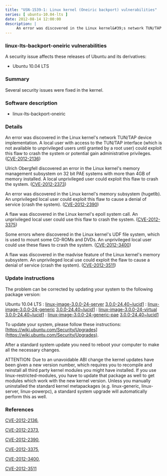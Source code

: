 ```yaml
---
title: "USN-1539-1: Linux kernel (Oneiric backport) vulnerabilities"
series: [ ubuntu-10.04-lts ]
date: 2012-08-14 12:00:00
description: |
     An error was discovered in the Linux kernel&#39;s network TUN/TAP device implementation. A local user with access to the TUN/TAP interface (which is not available to unprivileged users until granted by a root user) could exploit this flaw to crash the system or potential gain administrative privileges. ([CVE-2012-2136](http://people.ubuntu.com/~ubuntu-security/cve/CVE-2012-2136))
--- 
```

 
### linux-lts-backport-oneiric vulnerabilities

A security issue affects these releases of Ubuntu and its derivatives:

* Ubuntu 10.04 LTS

### Summary

Several security issues were fixed in the kernel. 

### Software description

* linux-lts-backport-oneiric 

### Details

 An error was discovered in the Linux kernel&#39;s network TUN/TAP device implementation. A local user with access to the TUN/TAP interface (which is not available to unprivileged users until granted by a root user) could exploit this flaw to crash the system or potential gain administrative privileges. ([CVE-2012-2136](http://people.ubuntu.com/~ubuntu-security/cve/CVE-2012-2136))

Ulrich Obergfell discovered an error in the Linux kernel&#39;s memory management subsystem on 32 bit PAE systems with more than 4GB of memory installed. A local unprivileged user could exploit this flaw to crash the system. ([CVE-2012-2373](http://people.ubuntu.com/~ubuntu-security/cve/CVE-2012-2373))

An error was discovered in the Linux kernel&#39;s memory subsystem (hugetlb). An unprivileged local user could exploit this flaw to cause a denial of service (crash the system). ([CVE-2012-2390](http://people.ubuntu.com/~ubuntu-security/cve/CVE-2012-2390))

A flaw was discovered in the Linux kernel&#39;s epoll system call. An unprivileged local user could use this flaw to crash the system. ([CVE-2012-3375](http://people.ubuntu.com/~ubuntu-security/cve/CVE-2012-3375))

Some errors where discovered in the Linux kernel&#39;s UDF file system, which is used to mount some CD-ROMs and DVDs. An unprivileged local user could use these flaws to crash the system. ([CVE-2012-3400](http://people.ubuntu.com/~ubuntu-security/cve/CVE-2012-3400))

A flaw was discovered in the madvise feature of the Linux kernel&#39;s memory subsystem. An unprivileged local use could exploit the flaw to cause a denial of service (crash the system). ([CVE-2012-3511](http://people.ubuntu.com/~ubuntu-security/cve/CVE-2012-3511)) 

### Update instructions

The problem can be corrected by updating your system to the following package version:

Ubuntu 10.04 LTS
 : [linux-image-3.0.0-24-server](https://launchpad.net/ubuntu/+source/linux-lts-backport-oneiric) <span> [3.0.0-24.40~lucid1](https://launchpad.net/ubuntu/+source/linux-lts-backport-oneiric/3.0.0-24.40~lucid1) </span> 
 : [linux-image-3.0.0-24-generic](https://launchpad.net/ubuntu/+source/linux-lts-backport-oneiric) <span> [3.0.0-24.40~lucid1](https://launchpad.net/ubuntu/+source/linux-lts-backport-oneiric/3.0.0-24.40~lucid1) </span> 
 : [linux-image-3.0.0-24-virtual](https://launchpad.net/ubuntu/+source/linux-lts-backport-oneiric) <span> [3.0.0-24.40~lucid1](https://launchpad.net/ubuntu/+source/linux-lts-backport-oneiric/3.0.0-24.40~lucid1) </span> 
 : [linux-image-3.0.0-24-generic-pae](https://launchpad.net/ubuntu/+source/linux-lts-backport-oneiric) <span> [3.0.0-24.40~lucid1](https://launchpad.net/ubuntu/+source/linux-lts-backport-oneiric/3.0.0-24.40~lucid1) </span> 

To update your system, please follow these instructions: [https://wiki.ubuntu.com/Security/Upgrades](https://wiki.ubuntu.com/Security/Upgrades).

After a standard system update you need to reboot your computer to make all the necessary changes.

ATTENTION: Due to an unavoidable ABI change the kernel updates have been given a new version number, which requires you to recompile and reinstall all third party kernel modules you might have installed. If you use linux-restricted-modules, you have to update that package as well to get modules which work with the new kernel version. Unless you manually uninstalled the standard kernel metapackages (e.g. linux-generic, linux-server, linux-powerpc), a standard system upgrade will automatically perform this as well. 

### References

 [CVE-2012-2136](http://people.ubuntu.com/~ubuntu-security/cve/CVE-2012-2136), 

 [CVE-2012-2373](http://people.ubuntu.com/~ubuntu-security/cve/CVE-2012-2373), 

 [CVE-2012-2390](http://people.ubuntu.com/~ubuntu-security/cve/CVE-2012-2390), 

 [CVE-2012-3375](http://people.ubuntu.com/~ubuntu-security/cve/CVE-2012-3375), 

 [CVE-2012-3400](http://people.ubuntu.com/~ubuntu-security/cve/CVE-2012-3400), 

 [CVE-2012-3511](http://people.ubuntu.com/~ubuntu-security/cve/CVE-2012-3511)
 
